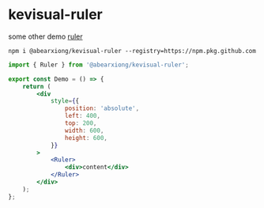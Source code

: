 # kevisual-ruler

some other demo [ruler](http://mrfrankel.github.io/ruler/)

```
npm i @abearxiong/kevisual-ruler --registry=https://npm.pkg.github.com
```



```jsx
import { Ruler } from '@abearxiong/kevisual-ruler';

export const Demo = () => {
	return (
		<div
			style={{
				position: 'absolute',
				left: 400,
				top: 200,
				width: 600,
				height: 600,
			}}
		>
			<Ruler>
				<div>content</div>
			</Ruler>
		</div>
	);
};
```
